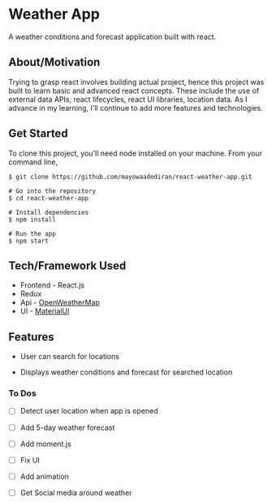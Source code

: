 # Weather App

A weather conditions and forecast application built with react.

## About/Motivation

Trying to grasp react involves building actual project, hence this project was built to learn basic and advanced react concepts. These include the use of external data APIs, react lifecycles, react UI libraries, location data. As I advance in my learning, I'll continue to add more features and technologies.

## Get Started

To clone this project, you'll need node installed on your machine. From your command line,

```# Clone repository
$ git clone https://github.com/mayowaadediran/react-weather-app.git

# Go into the repository
$ cd react-weather-app

# Install dependencies
$ npm install

# Run the app
$ npm start
```

## Tech/Framework Used

- Frontend - React.js
- Redux
- Api - [OpenWeatherMap](https://openweathermap.org/api)
- UI - [MaterialUI](https://material-ui.com/)

## Features

- User can search for locations

- Displays weather conditions and forecast for searched location

### To Dos

- [ ] Detect user location when app is opened

- [ ] Add 5-day weather forecast

- [ ] Add moment.js

- [ ] Fix UI

- [ ] Add animation

- [ ] Get Social media around weather
